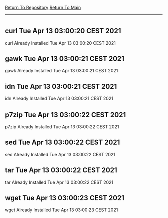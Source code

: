 [Return To Repository](https://github.com/bast69/piholeparser/)
[Return To Main](https://github.com/bast69/piholeparser/blob/master/RecentRunLogs/Mainlog.md)
____________________________________
# 
## curl Tue Apr 13 03:00:20 CEST 2021
curl Already Installed Tue Apr 13 03:00:20 CEST 2021
## gawk Tue Apr 13 03:00:21 CEST 2021
gawk Already Installed Tue Apr 13 03:00:21 CEST 2021
## idn Tue Apr 13 03:00:21 CEST 2021
idn Already Installed Tue Apr 13 03:00:21 CEST 2021
## p7zip Tue Apr 13 03:00:22 CEST 2021
p7zip Already Installed Tue Apr 13 03:00:22 CEST 2021
## sed Tue Apr 13 03:00:22 CEST 2021
sed Already Installed Tue Apr 13 03:00:22 CEST 2021
## tar Tue Apr 13 03:00:22 CEST 2021
tar Already Installed Tue Apr 13 03:00:22 CEST 2021
## wget Tue Apr 13 03:00:23 CEST 2021
wget Already Installed Tue Apr 13 03:00:23 CEST 2021
